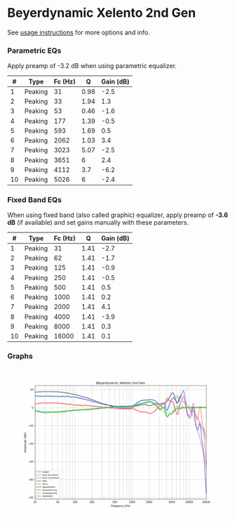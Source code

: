# Beyerdynamic Xelento 2nd Gen
See [usage instructions](https://github.com/jaakkopasanen/AutoEq#usage) for more options and info.

### Parametric EQs
Apply preamp of -3.2 dB when using parametric equalizer.

|   # | Type    |   Fc (Hz) |    Q |   Gain (dB) |
|-----|---------|-----------|------|-------------|
|   1 | Peaking |        31 | 0.98 |        -2.5 |
|   2 | Peaking |        33 | 1.94 |         1.3 |
|   3 | Peaking |        53 | 0.46 |        -1.6 |
|   4 | Peaking |       177 | 1.39 |        -0.5 |
|   5 | Peaking |       593 | 1.69 |         0.5 |
|   6 | Peaking |      2062 | 1.03 |         3.4 |
|   7 | Peaking |      3023 | 5.07 |        -2.5 |
|   8 | Peaking |      3651 | 6    |         2.4 |
|   9 | Peaking |      4112 | 3.7  |        -6.2 |
|  10 | Peaking |      5026 | 6    |        -2.4 |

### Fixed Band EQs
When using fixed band (also called graphic) equalizer, apply preamp of **-3.6 dB** (if available) and set gains manually with these parameters.

|   # | Type    |   Fc (Hz) |    Q |   Gain (dB) |
|-----|---------|-----------|------|-------------|
|   1 | Peaking |        31 | 1.41 |        -2.7 |
|   2 | Peaking |        62 | 1.41 |        -1.7 |
|   3 | Peaking |       125 | 1.41 |        -0.9 |
|   4 | Peaking |       250 | 1.41 |        -0.5 |
|   5 | Peaking |       500 | 1.41 |         0.5 |
|   6 | Peaking |      1000 | 1.41 |         0.2 |
|   7 | Peaking |      2000 | 1.41 |         4.1 |
|   8 | Peaking |      4000 | 1.41 |        -3.9 |
|   9 | Peaking |      8000 | 1.41 |         0.3 |
|  10 | Peaking |     16000 | 1.41 |         0.1 |

### Graphs
![](./Beyerdynamic%20Xelento%202nd%20Gen.png)
